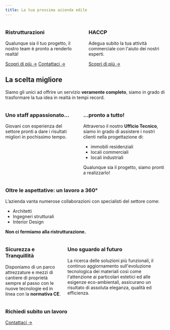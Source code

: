 ```yaml
---
title: La tua prossima azienda edile
---
```


<div class="columns section">
	<div class="banner-accent-1 banner">
		<div class="banner-content">
			<h3 class="title">Ristrutturazioni</h3>
			<p>Qualunque sia il tuo progetto, il nostro team è pronto a renderlo realtà!</p>
			<a class="cta" href="/servizi/ristrutturazioni">Scopri di più &rarr;</a>
			<a class="cta" href="/contact">Contattaci &rarr;</a>
		</div>
	</div>
	<div class="banner-accent-2 banner">
		<!-- <img src="/images/HACCP/10.jpg" /> -->
		<div class="banner-content">
			<h3 class="title">HACCP</h3>
			<p>Adegua subito la tua attività commerciale con l'aiuto dei nostri esperti.</p>
			<a class="cta" href="/servizi/haccp">Scopri di più &rarr;</a>
		</div>
	</div>
</div>

## La scelta migliore
Siamo gli unici ad offrire un servizio **veramente completo**, siamo in grado di trasformare la tua idea in realtà in tempi record.

<div class="columns">
	<div class="banner-accent-2 banner" style="background-image: url(/images/work/staff.jpg)">
		<div class="banner-content">
			<h3 class="title">Uno staff appassionato...</h3>
			<p>Giovani con esperienza del settore pronti a dare i risultati migliori in pochissimo tempo.</p>
		</div>
	</div>
	<div class="banner-accent-3 banner">
		<div class="banner-content">
			<h3 class="title">...pronto a tutto!</h3>
			<p>Attraverso il nostro <strong>Ufficio Tecnico</strong>, siamo in grado di assistere i nostri clienti nella progettazione di:</p>
			<ul>
				<li>immobili residenziali</li>
				<li>locali commerciali</li>
				<li>locali industriali</li>
			</ul>
			<p>Qualunque sia il progetto, siamo pronti a realizzarlo!</p>
		</div>
	</div>
</div>
<div class="columns">
	<div class="banner-accent-3 banner">
		<div class="banner-content">
			<h3 class="title">Oltre le aspettative: un lavoro a 360&deg;</h3>
			<p>L’azienda vanta numerose collaborazioni con specialisti del settore come:</p>
			<ul>
				<li>Architetti</li>
				<li>Ingegneri strutturali</li>
				<li>Interior Design</li>
			</ul>
			<p><strong>Non ci fermiamo alla ristrutturazione.</strong></p>
		</div>
	</div>
</div>

<div class="columns">
	<div class="banner-accent-3 banner">
		<div class="banner-content">
			<h3 class="title">Sicurezza e Tranquillità</h3>
			<p>Disponiamo di un parco attrezzature e mezzi di cantiere di proprietà sempre al passo con le nuove tecnologie ed in linea con la <strong>normativa CE</strong>.</p>
		</div>
	</div>
	<div class="banner-accent-1 banner" style="background-image: url(/images/work/planning.jpg)">
		<div class="banner-content">
			<h3 class="title">Uno sguardo al futuro</h3>
			<p>La ricerca delle soluzioni più funzionali, il continuo aggiornamento sull&#39;evoluzione tecnologica dei materiali così come l&#39;attenzione ai particolari estetici ed alle esigenze eco-ambientali, assicurano un risultato di assoluta eleganza, qualità ed efficienza.</p>
		</div>
	</div>
</div>

<div class="columns section">
	<div class="banner-accent-3 banner">
		<div class="banner-content">
			<h3 class="title">Richiedi subito un lavoro</h3>
			<a class="cta" href="/contact">Contattaci &rarr;</a>
		</div>
	</div>
</div>
